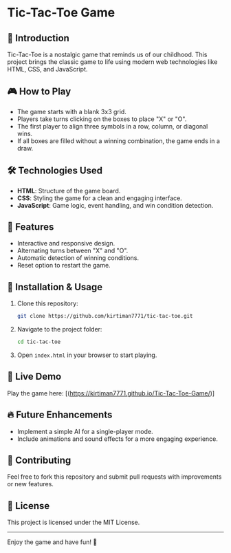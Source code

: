 # Tic-Tac-Toe Game

## 📌 Introduction
Tic-Tac-Toe is a nostalgic game that reminds us of our childhood. This project brings the classic game to life using modern web technologies like HTML, CSS, and JavaScript.

## 🎮 How to Play
- The game starts with a blank 3x3 grid.
- Players take turns clicking on the boxes to place "X" or "O".
- The first player to align three symbols in a row, column, or diagonal wins.
- If all boxes are filled without a winning combination, the game ends in a draw.

## 🛠️ Technologies Used
- **HTML**: Structure of the game board.
- **CSS**: Styling the game for a clean and engaging interface.
- **JavaScript**: Game logic, event handling, and win condition detection.

## 🚀 Features
- Interactive and responsive design.
- Alternating turns between "X" and "O".
- Automatic detection of winning conditions.
- Reset option to restart the game.

## 📂 Installation & Usage
1. Clone this repository:
   ```sh
   git clone https://github.com/kirtiman7771/tic-tac-toe.git
   ```
2. Navigate to the project folder:
   ```sh
   cd tic-tac-toe
   ```
3. Open `index.html` in your browser to start playing.

## 🔗 Live Demo
Play the game here: [(https://kirtiman7771.github.io/Tic-Tac-Toe-Game/)]

## 🔥 Future Enhancements
- Implement a simple AI for a single-player mode.
- Include animations and sound effects for a more engaging experience.

## 🤝 Contributing
Feel free to fork this repository and submit pull requests with improvements or new features.

## 📜 License
This project is licensed under the MIT License.

---
Enjoy the game and have fun! 🎉


